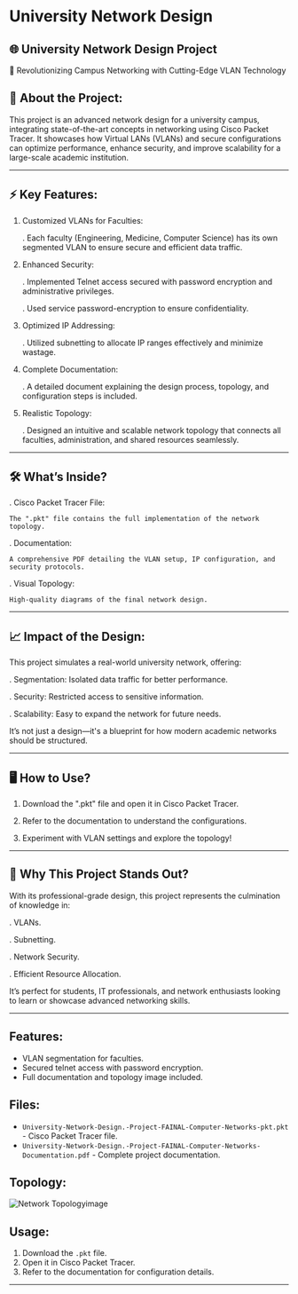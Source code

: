 # University Network Design

## 🌐 University Network Design Project

🚀 Revolutionizing Campus Networking with Cutting-Edge VLAN Technology

## 📝 About the Project:

This project is an advanced network design for a university campus, integrating state-of-the-art concepts in networking using Cisco Packet Tracer. It showcases how Virtual LANs (VLANs) and secure configurations can optimize performance, enhance security, and improve scalability for a large-scale academic institution.

___________________________________________________________________________________________________________

## ⚡ Key Features:

1. Customized VLANs for Faculties:
   
   . Each faculty (Engineering, Medicine, Computer Science) has its own segmented VLAN to ensure   secure              and efficient data traffic.

2. Enhanced Security:
   
   . Implemented Telnet access secured with password encryption and administrative privileges.

   . Used service password-encryption to ensure confidentiality.

4. Optimized IP Addressing:

   . Utilized subnetting to allocate IP ranges effectively and minimize wastage.

5. Complete Documentation:
 
   . A detailed document explaining the design process, topology, and configuration steps is included.

6. Realistic Topology:
 
   . Designed an intuitive and scalable network topology that connects all faculties, administration, and         shared resources seamlessly.

___________________________________________________________________________________________________________

## 🛠️ What’s Inside?

.  Cisco Packet Tracer File:

    The ".pkt" file contains the full implementation of the network topology.
    
.  Documentation:

    A comprehensive PDF detailing the VLAN setup, IP configuration, and security protocols.

.  Visual Topology:

    High-quality diagrams of the final network design.

___________________________________________________________________________________________________________

## 📈 Impact of the Design:

This project simulates a real-world university network, offering:

.  Segmentation: Isolated data traffic for better performance.

.  Security: Restricted access to sensitive information.

.  Scalability: Easy to expand the network for future needs.

It’s not just a design—it's a blueprint for how modern academic networks should be structured.

___________________________________________________________________________________________________________

## 🖥️ How to Use?

1. Download the ".pkt" file and open it in Cisco Packet Tracer.

2. Refer to the documentation to understand the configurations.

3. Experiment with VLAN settings and explore the topology!

___________________________________________________________________________________________________________

## 🎯 Why This Project Stands Out?

With its professional-grade design, this project represents the culmination of knowledge in:

.  VLANs.

.  Subnetting.

.  Network Security.

.  Efficient Resource Allocation.

It’s perfect for students, IT professionals, and network enthusiasts looking to learn or showcase advanced networking skills.

___________________________________________________________________________________________________________

## Features:
- VLAN segmentation for faculties.
- Secured telnet access with password encryption.
- Full documentation and topology image included.

## Files:
- `University-Network-Design.-Project-FAINAL-Computer-Networks-pkt.pkt` - Cisco Packet Tracer file.
- `University-Network-Design.-Project-FAINAL-Computer-Networks-Documentation.pdf` - Complete project documentation.

## 

## Topology:
![Network Topology![image](https://github.com/user-attachments/assets/0bc27dc6-d530-43e5-84e5-515564c339e1)
](link-to-topology-image)

## Usage:
1. Download the `.pkt` file.
2. Open it in Cisco Packet Tracer.
3. Refer to the documentation for configuration details.

---
